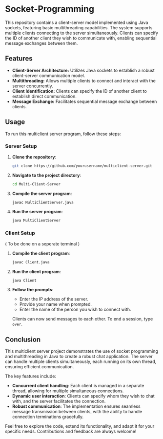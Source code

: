 # Socket-Programming
<p>This repository contains a client-server model implemented using Java sockets, featuring basic multithreading capabilities. The system supports multiple clients connecting to the server simultaneously. Clients can specify the ID of another client they wish to communicate with, enabling sequential message exchanges between them.</p>

<h2>Features</h2>
<ul>
    <li><strong>Client-Server Architecture:</strong> Utilizes Java sockets to establish a robust client-server communication model.</li>
    <li><strong>Multithreading:</strong> Allows multiple clients to connect and interact with the server concurrently.</li>
    <li><strong>Client Identification:</strong> Clients can specify the ID of another client to establish direct communication.</li>
    <li><strong>Message Exchange:</strong> Facilitates sequential message exchange between clients.</li>
</ul>

## Usage

To run this multiclient server program, follow these steps:

### Server Setup

1. **Clone the repository**:
    ```sh
    git clone https://github.com/yourusername/multiclient-server.git
    ```
2. **Navigate to the project directory**:
    ```sh
    cd Multi-Client-Server
    ```
3. **Compile the server program**:
    ```sh
    javac MultiClientServer.java
    ```
4. **Run the server program**:
    ```sh
    java MultiClientServer
    ```

### Client Setup 
( To be done on a seperate terminal )

1. **Compile the client program**:
    ```sh
    javac Client.java
    ```
2. **Run the client program**:
    ```sh
    java Client
    ```

3. **Follow the prompts**:
   - Enter the IP address of the server.
   - Provide your name when prompted.
   - Enter the name of the person you wish to connect with.

   Clients can now send messages to each other. To end a session, type `over`.

## Conclusion

This multiclient server project demonstrates the use of socket programming and multithreading in Java to create a robust chat application. The server can handle multiple clients simultaneously, each running on its own thread, ensuring efficient communication.

The key features include:
- **Concurrent client handling**: Each client is managed in a separate thread, allowing for multiple simultaneous connections.
- **Dynamic user interaction**: Clients can specify whom they wish to chat with, and the server facilitates the connection.
- **Robust communication**: The implementation ensures seamless message transmission between clients, with the ability to handle connection terminations gracefully.

Feel free to explore the code, extend its functionality, and adapt it for your specific needs. Contributions and feedback are always welcome!
